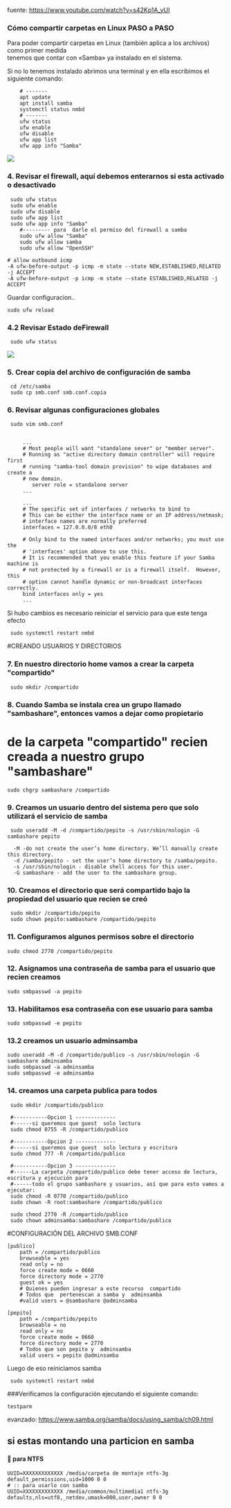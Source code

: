 fuente: https://www.youtube.com/watch?v=s42Kp1A_yUI

### Cómo compartir carpetas en Linux PASO a PASO

Para poder compartir carpetas en Linux (también aplica a los archivos) como primer medida <br>tenemos que contar con «Samba» ya instalado en el sistema.

Si no lo tenemos instalado abrimos una terminal y en ella escribimos el siguiente comando:

```shell
    # ------- 
    apt update
    apt install samba
    systemctl status nmbd
    # ------- 
    ufw status
    ufw enable
    ufw disable
    ufw app list
    ufw app info "Samba"
```
![](https://i.imgur.com/v2gdbKq.png) 


### 4. Revisar el firewall, aquí debemos enterarnos si esta activado o desactivado
```
 sudo ufw status
 sudo ufw enable
 sudo ufw disable
 sudo ufw app list
 sudo ufw app info "Samba"
    #--------- para  darle el permiso del firewall a samba
    sudo ufw allow "Samba"
    sudo ufw allow samba
    sudo ufw allow "OpenSSH"
```

```
# allow outbound icmp
-A ufw-before-output -p icmp -m state --state NEW,ESTABLISHED,RELATED -j ACCEPT
-A ufw-before-output -p icmp -m state --state ESTABLISHED,RELATED -j ACCEPT
```
Guardar configuracion..
```
sudo ufw reload
```

### 4.2 Revisar Estado deFirewall
```
 sudo ufw status
```
![](https://i.imgur.com/5x0A9YJ.png)    

### 5. Crear copia del archivo de configuración de samba
```
 cd /etc/samba
 sudo cp smb.conf smb.conf.copia
```
 
### 6. Revisar algunas configuraciones globales
```
 sudo vim smb.conf
```

```

     ...
     # Most people will want "standalone sever" or "member server".
     # Running as "active directory domain controller" will require first
     # running "samba-tool domain provision" to wipe databases and create a
     # new domain.
        server role = standalone server
     ...
    
     ...
     # The specific set of interfaces / networks to bind to
     # This can be either the interface name or an IP address/netmask;
     # interface names are normally preferred
     interfaces = 127.0.0.0/8 eth0
    
     # Only bind to the named interfaces and/or networks; you must use the
     # 'interfaces' option above to use this.
     # It is recommended that you enable this feature if your Samba machine is
     # not protected by a firewall or is a firewall itself.  However, this
     # option cannot handle dynamic or non-broadcast interfaces correctly.
     bind interfaces only = yes
     ...

```


 Si hubo cambios es necesario reiniciar el servicio para que este tenga efecto
```
 sudo systemctl restart nmbd
```


#CREANDO USUARIOS Y DIRECTORIOS

### 7. En nuestro directorio home vamos a crear la carpeta "compartido"
```
 sudo mkdir /compartido
```


### 8. Cuando Samba se instala crea un grupo llamado "sambashare", entonces vamos a dejar como propietario
# de la carpeta "compartido" recien creada a nuestro grupo "sambashare"
```
sudo chgrp sambashare /compartido
```

### 9. Creamos un usuario dentro del sistema pero que solo utilizará el servicio de samba
```
 sudo useradd -M -d /compartido/pepito -s /usr/sbin/nologin -G sambashare pepito

  -M -do not create the user’s home directory. We’ll manually create this directory.
  -d /samba/pepito - set the user’s home directory to /samba/pepito.
  -s /usr/sbin/nologin - disable shell access for this user.
  -G sambashare - add the user to the sambashare group.

```


### 10. Creamos el directorio que será compartido bajo la propiedad del usuario que recien se creó
```
 sudo mkdir /compartido/pepito
 sudo chown pepito:sambashare /compartido/pepito
```

### 11. Configuramos algunos permisos sobre el directorio
```
sudo chmod 2770 /compartido/pepito
```

### 12. Asignamos una contraseña de samba para el usuario que recien creamos
```
sudo smbpasswd -a pepito
```

### 13. Habilitamos esa contraseña con ese usuario para samba
```
sudo smbpasswd -e pepito
```

### 13.2 creamos un usuario adminsamba
```
sudo useradd -M -d /compartido/publico -s /usr/sbin/nologin -G sambashare adminsamba
sudo smbpasswd -a adminsamba
sudo smbpasswd -e adminsamba
```



### 14.  creamos una  carpeta publica para  todos

```
 sudo mkdir /compartido/publico

 #-----------Opcion 1 -------------
 #------si queremos que guest  solo lectura
 sudo chmod 0755 -R /compartido/publico

 #-----------Opcion 2 -------------
 #------si queremos que guest  solo lectura y escritura
 sudo chmod 777 -R /compartido/publico

 #-----------Opcion 3 -------------
 #------La carpeta /compartido/publico debe tener acceso de lectura, escritura y ejecución para 
 #------todo el grupo sambashare y usuarios, así que para esto vamos a ejecutar:
 sudo chmod -R 0770 /compartido/publico
 sudo chown -R root:sambashare /compartido/publico

 sudo chmod 2770 -R /compartido/publico
 sudo chown adminsamba:sambashare /compartido/publico
```
#CONFIGURACIÓN DEL ARCHIVO SMB.CONF

```
[publico]
    path = /compartido/publico
    browseable = yes
    read only = no
    force create mode = 0660
    force directory mode = 2770
    guest ok = yes
    # Quienes pueden ingresar a este recurso  compartido
    # Todos que  pertenescan a samba y  adminsamba
    #valid users = @sambashare @adminsamba

[pepito]
    path = /compartido/pepito
    browseable = no
    read only = no
    force create mode = 0660
    force directory mode = 2770
    # Todos que son pepito y  adminsamba
    valid users = pepito @adminsamba

```

Luego de  eso  reiniciamos  samba
```
 sudo systemctl restart nmbd
```

###Verificamos la configuración ejecutando el siguiente comando:
```
testparm
```

evanzado: https://www.samba.org/samba/docs/using_samba/ch09.html

## si estas montando una  particion en samba
#### 💾 para NTFS
```shell
UUID=XXXXXXXXXXXXX /media/carpeta de montaje ntfs-3g default_permissions,uid=1000 0 0
# :: para usarlo con samba
UUID=XXXXXXXXXXXXX /media/common/multimedia1 ntfs-3g defaults,nls=utf8,_netdev,umask=000,user,owner 0 0
```
